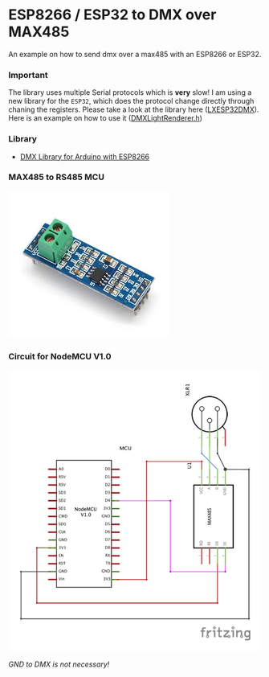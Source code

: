 # ESP8266 / ESP32 to DMX over MAX485
An example on how to send dmx over a max485 with an ESP8266 or ESP32.

### Important
The library uses multiple Serial protocols which is **very** slow! I am using a new library for the `ESP32`, which does the protocol change directly through chaning the registers. Please take a look at the library here ([LXESP32DMX](https://github.com/bildspur/til/tree/master/src/controller/driver/LXESP32DMX)). Here is an example on how to use it ([DMXLightRenderer.h](https://github.com/bildspur/til/blob/master/src/controller/renderer/DMXLightRenderer.h))

### Library
- [DMX Library for Arduino with ESP8266](https://github.com/Rickgg/ESP-Dmx)

### MAX485 to RS485 MCU
[![Max485](documentation/max485.jpg)](https://www.aliexpress.com/item/FREE-SHIPPING-5PCS-LOT-MAX485-module-RS485-module-TTL-turn-RS-485-module-MCU-development-accessories/1738470391.html?spm=2114.search0104.3.57.4be9268aPDQrqa&ws_ab_test=searchweb0_0,searchweb201602_3_10065_10068_204_318_319_10059_10884_10887_100031_10696_450_320_10084_10083_10103_452_10618_535_534_10307_533_532_448_449_10134,searchweb201603_2,ppcSwitch_0&algo_expid=0ea8df45-c2bc-4a0a-afba-c7e46db1f402-8&algo_pvid=0ea8df45-c2bc-4a0a-afba-c7e46db1f402)

### Circuit for NodeMCU V1.0
![Circuit](documentation/ESP8266_DMXController_Prototype_schem.png)

*GND to DMX is not necessary!*

